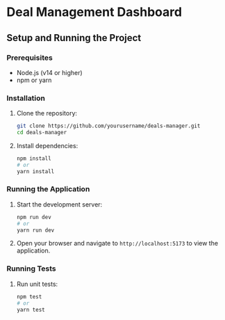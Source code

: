 # Deal Management Dashboard

## Setup and Running the Project

### Prerequisites
- Node.js (v14 or higher)
- npm or yarn

### Installation

1. Clone the repository:
   ```bash
   git clone https://github.com/yourusername/deals-manager.git
   cd deals-manager
   ```

2. Install dependencies:
   ```bash
   npm install
   # or
   yarn install
   ```

### Running the Application

1. Start the development server:
   ```bash
   npm run dev
   # or
   yarn run dev
   ```

2. Open your browser and navigate to `http://localhost:5173` to view the application.


### Running Tests 

1. Run unit tests:
   ```bash
   npm test
   # or
   yarn test
   ```
